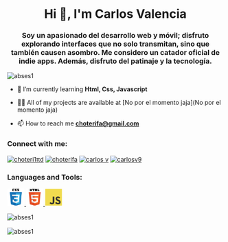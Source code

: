 <h1 align="center">Hi 👋, I'm Carlos Valencia</h1>
<h3 align="center">Soy un apasionado del desarrollo web y móvil; disfruto explorando interfaces que no solo transmitan, sino que también causen asombro. Me considero un catador oficial de indie apps. Además, disfruto del patinaje y la tecnología.</h3>

<p align="left"> <img src="https://komarev.com/ghpvc/?username=abses1&label=Profile%20views&color=0e75b6&style=flat" alt="abses1" /> </p>

- 🌱 I’m currently learning **Html, Css, Javascript**

- 👨‍💻 All of my projects are available at [No por el momento jaja](No por el momento jaja)

- 📫 How to reach me **choterifa@gmail.com**

<h3 align="left">Connect with me:</h3>
<p align="left">
<a href="https://codepen.io/choteri1πd" target="blank"><img align="center" src="https://raw.githubusercontent.com/rahuldkjain/github-profile-readme-generator/master/src/images/icons/Social/codepen.svg" alt="choteri1πd" height="30" width="40" /></a>
<a href="https://twitter.com/choterifa" target="blank"><img align="center" src="https://raw.githubusercontent.com/rahuldkjain/github-profile-readme-generator/master/src/images/icons/Social/twitter.svg" alt="choterifa" height="30" width="40" /></a>
<a href="https://dribbble.com/carlos v" target="blank"><img align="center" src="https://raw.githubusercontent.com/rahuldkjain/github-profile-readme-generator/master/src/images/icons/Social/dribbble.svg" alt="carlos v" height="30" width="40" /></a>
<a href="https://www.youtube.com/c/carlosv9" target="blank"><img align="center" src="https://raw.githubusercontent.com/rahuldkjain/github-profile-readme-generator/master/src/images/icons/Social/youtube.svg" alt="carlosv9" height="30" width="40" /></a>
</p>

<h3 align="left">Languages and Tools:</h3>
<p align="left"> <a href="https://www.w3schools.com/css/" target="_blank" rel="noreferrer"> <img src="https://raw.githubusercontent.com/devicons/devicon/master/icons/css3/css3-original-wordmark.svg" alt="css3" width="40" height="40"/> </a> <a href="https://www.w3.org/html/" target="_blank" rel="noreferrer"> <img src="https://raw.githubusercontent.com/devicons/devicon/master/icons/html5/html5-original-wordmark.svg" alt="html5" width="40" height="40"/> </a> <a href="https://developer.mozilla.org/en-US/docs/Web/JavaScript" target="_blank" rel="noreferrer"> <img src="https://raw.githubusercontent.com/devicons/devicon/master/icons/javascript/javascript-original.svg" alt="javascript" width="40" height="40"/> </a> </p>

<p><img align="center" src="https://github-readme-stats.vercel.app/api/top-langs?username=abses1&show_icons=true&locale=en&layout=compact" alt="abses1" /></p>

<p><img align="center" src="https://github-readme-streak-stats.herokuapp.com/?user=abses1&" alt="abses1" /></p>
